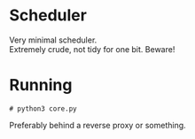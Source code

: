 # Scheduler
Very minimal scheduler.<br>
Extremely crude, not tidy for one bit. Beware!

# Running

    # python3 core.py

Preferably behind a reverse proxy or something.
